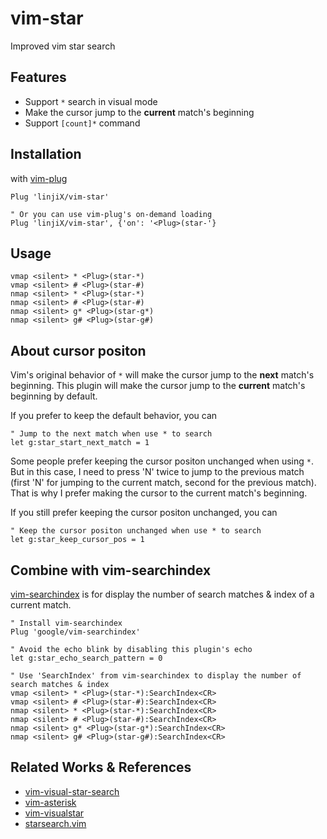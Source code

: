 # vim-star

Improved vim star search

## Features

-   Support `*` search in visual mode
-   Make the cursor jump to the **current** match's beginning
-   Support `[count]*` command

## Installation

with [vim-plug](https://github.com/junegunn/vim-plug)

```vim
Plug 'linjiX/vim-star'

" Or you can use vim-plug's on-demand loading
Plug 'linjiX/vim-star', {'on': '<Plug>(star-'}
```

## Usage

```vim
vmap <silent> * <Plug>(star-*)
vmap <silent> # <Plug>(star-#)
nmap <silent> * <Plug>(star-*)
nmap <silent> # <Plug>(star-#)
nmap <silent> g* <Plug>(star-g*)
nmap <silent> g# <Plug>(star-g#)
```

## About cursor positon

Vim's original behavior of `*` will make the cursor jump to the **next** match's beginning.
This plugin will make the cursor jump to the **current** match's beginning by default.

If you prefer to keep the default behavior, you can

```vim
" Jump to the next match when use * to search
let g:star_start_next_match = 1
```

Some people prefer keeping the cursor positon unchanged when using `*`.  
But in this case, I need to press 'N' twice to jump to the previous match
(first 'N' for jumping to the current match, second for the previous match).  
That is why I prefer making the cursor to the current match's beginning.

If you still prefer keeping the cursor positon unchanged, you can

```vim
" Keep the cursor positon unchanged when use * to search
let g:star_keep_cursor_pos = 1
```

## Combine with vim-searchindex

[vim-searchindex](https://github.com/google/vim-searchindex)
is for display the number of search matches & index of a current match.

```vim
" Install vim-searchindex
Plug 'google/vim-searchindex'
```

```vim
" Avoid the echo blink by disabling this plugin's echo
let g:star_echo_search_pattern = 0

" Use 'SearchIndex' from vim-searchindex to display the number of search matches & index
vmap <silent> * <Plug>(star-*):SearchIndex<CR>
vmap <silent> # <Plug>(star-#):SearchIndex<CR>
nmap <silent> * <Plug>(star-*):SearchIndex<CR>
nmap <silent> # <Plug>(star-#):SearchIndex<CR>
nmap <silent> g* <Plug>(star-g*):SearchIndex<CR>
nmap <silent> g# <Plug>(star-g#):SearchIndex<CR>
```

## Related Works & References

-   [vim-visual-star-search](https://github.com/bronson/vim-visual-star-search)
-   [vim-asterisk](https://github.com/haya14busa/vim-asterisk)
-   [vim-visualstar](https://github.com/thinca/vim-visualstar)
-   [starsearch.vim](https://github.com/darfink/starsearch.vim)

